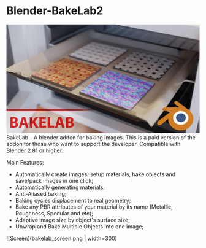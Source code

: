 # Blender-BakeLab2
![Thumbnail](bakelab_thumbnail_text_logo_small.jpg)
BakeLab - A blender addon for baking images.
This is a paid version of the addon for those who want to support the developer.
Compatible with Blender 2.81 or higher.

Main Features:
* Automatically create images, setup materials, bake objects and save/pack images in one click;
* Automatically generating materials;
* Anti-Aliased baking;
* Baking cycles displacement to real geometry;
* Bake any PBR attributes of your material by its name (Metallic, Roughness, Specular and etc);
* Adaptive image size by object's surface size;
* Unwrap and Bake Multiple Objects into one image;

![Screen](bakelab_screen.png | width=300)
